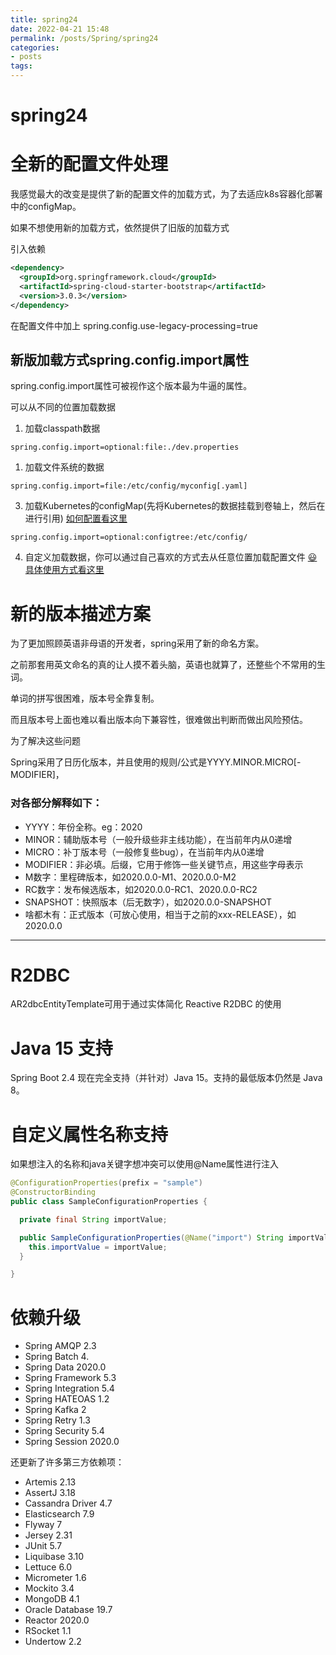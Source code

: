 ```yaml
---
title: spring24
date: 2022-04-21 15:48
permalink: /posts/Spring/spring24
categories:
- posts
tags: 
---
```

# spring24

# 全新的配置文件处理

我感觉最大的改变是提供了新的配置文件的加载方式，为了去适应k8s容器化部署中的configMap。

如果不想使用新的加载方式，依然提供了旧版的加载方式

引入依赖

```xml
<dependency>
  <groupId>org.springframework.cloud</groupId>
  <artifactId>spring-cloud-starter-bootstrap</artifactId>
  <version>3.0.3</version>
</dependency>
```

在配置文件中加上 spring.config.use-legacy-processing=true 

## 新版加载方式spring.config.import属性

spring.config.import属性可被视作这个版本最为牛逼的属性。

可以从不同的位置加载数据

1. 加载classpath数据

```properties
spring.config.import=optional:file:./dev.properties
```

1. 加载文件系统的数据

```properties
spring.config.import=file:/etc/config/myconfig[.yaml]
```

3. 加载Kubernetes的configMap(先将Kubernetes的数据挂载到卷轴上，然后在进行引用)
   [如何配置看这里](https://kubernetes.io/docs/concepts/configuration/secret/#using-secrets-as-files-from-a-pod)

```properties
spring.config.import=optional:configtree:/etc/config/
```

4. 自定义加载数据，你可以通过自己喜欢的方式去从任意位置加载配置文件
   [😃具体使用方式看这里](/post/zai-spring24-zhong-shi-yong-nacosconfig/)

# 新的版本描述方案

为了更加照顾英语非母语的开发者，spring采用了新的命名方案。

之前那套用英文命名的真的让人摸不着头脑，英语也就算了，还整些个不常用的生词。

单词的拼写很困难，版本号全靠复制。

而且版本号上面也难以看出版本向下兼容性，很难做出判断而做出风险预估。

为了解决这些问题

Spring采用了日历化版本，并且使用的规则/公式是YYYY.MINOR.MICRO[-MODIFIER]，

### 对各部分解释如下：

+ YYYY：年份全称。eg：2020
+ MINOR：辅助版本号（一般升级些非主线功能），在当前年内从0递增
+ MICRO：补丁版本号（一般修复些bug），在当前年内从0递增
+ MODIFIER：非必填。后缀，它用于修饰一些关键节点，用这些字母表示
+ M数字：里程碑版本，如2020.0.0-M1、2020.0.0-M2
+ RC数字：发布候选版本，如2020.0.0-RC1、2020.0.0-RC2
+ SNAPSHOT：快照版本（后无数字），如2020.0.0-SNAPSHOT
+ 啥都木有：正式版本（可放心使用，相当于之前的xxx-RELEASE），如2020.0.0

---

# R2DBC

AR2dbcEntityTemplate可用于通过实体简化 Reactive R2DBC 的使用

# Java 15 支持

Spring Boot 2.4 现在完全支持（并针对）Java 15。支持的最低版本仍然是 Java 8。

# 自定义属性名称支持

如果想注入的名称和java关键字想冲突可以使用@Name属性进行注入

```java
@ConfigurationProperties(prefix = "sample")
@ConstructorBinding
public class SampleConfigurationProperties {

  private final String importValue;

  public SampleConfigurationProperties(@Name("import") String importValue) {
    this.importValue = importValue;
  }

}
````

# 依赖升级

+ Spring AMQP 2.3
+ Spring Batch 4.
+ Spring Data 2020.0
+ Spring Framework 5.3
+ Spring Integration 5.4
+ Spring HATEOAS 1.2
+ Spring Kafka 2
+ Spring Retry 1.3
+ Spring Security 5.4
+ Spring Session 2020.0

还更新了许多第三方依赖项：

+ Artemis 2.13
+ AssertJ 3.18
+ Cassandra Driver 4.7
+ Elasticsearch 7.9
+ Flyway 7
+ Jersey 2.31
+ JUnit 5.7
+ Liquibase 3.10
+ Lettuce 6.0
+ Micrometer 1.6
+ Mockito 3.4
+ MongoDB 4.1
+ Oracle Database 19.7
+ Reactor 2020.0
+ RSocket 1.1
+ Undertow 2.2

